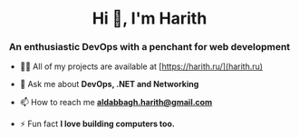 <h1 align="center">Hi 👋, I'm Harith</h1>
<h3 align="center">An enthusiastic DevOps with a penchant for web development</h3>

- 👨‍💻 All of my projects are available at [https://harith.ru/](harith.ru)

- 💬 Ask me about **DevOps, .NET and Networking**

- 📫 How to reach me **aldabbagh.harith@gmail.com**

- ⚡ Fun fact **I love building computers too.**

